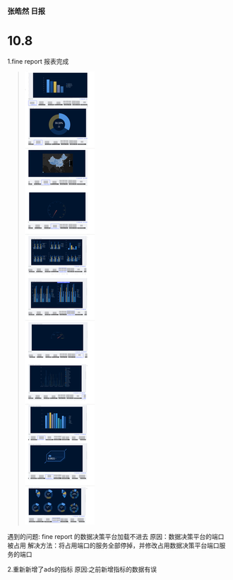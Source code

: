 ### 张皓然  日报
# 10.8

1.fine report 报表完成
>![img.png](img/img_10_8_1.png)

遇到的问题:
fine report 的数据决策平台加载不进去
原因：数据决策平台的端口被占用
解决方法：将占用端口的服务全部停掉，并修改占用数据决策平台端口服务的端口

2.重新新增了ads的指标
原因:之前新增指标的数据有误

